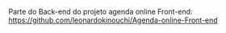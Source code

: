Parte do Back-end do projeto agenda online
Front-end: https://github.com/leonardokinouchi/Agenda-online-Front-end
